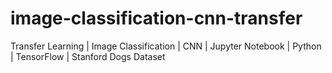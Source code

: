 # image-classification-cnn-transfer
Transfer Learning | Image Classification | CNN | Jupyter Notebook | Python | TensorFlow | Stanford Dogs Dataset
